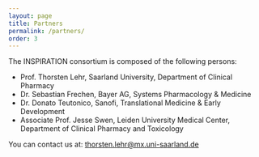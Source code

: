 ```yaml
---
layout: page
title: Partners
permalink: /partners/
order: 3
---
```


The INSPIRATION consortium is composed of the following persons: 

- Prof. Thorsten Lehr, Saarland University, Department of Clinical Pharmacy 
- Dr. Sebastian Frechen, Bayer AG, Systems Pharmacology & Medicine 
- Dr. Donato Teutonico, Sanofi, Translational Medicine & Early Development 
- Associate Prof. Jesse Swen, Leiden University Medical Center, Department of Clinical Pharmacy and Toxicology 

You can contact us at: [thorsten.lehr@mx.uni-saarland.de](mailto:thorsten.lehr@mx.uni-saarland.de)